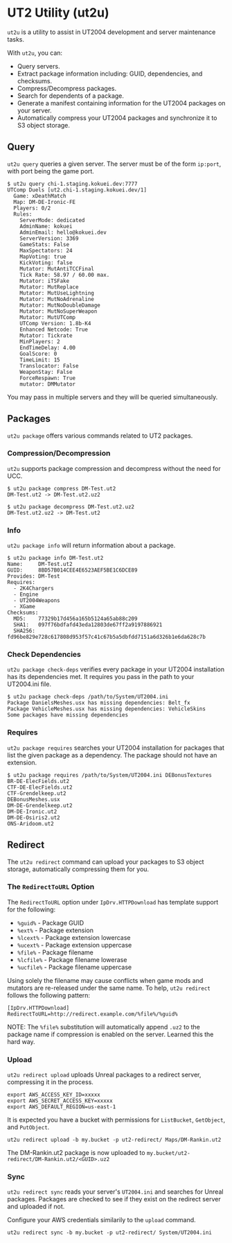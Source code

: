# UT2 Utility (ut2u) 

`ut2u` is a utility to assist in UT2004 development and server maintenance
tasks.

With `ut2u`, you can:

* Query servers.
* Extract package information including: GUID, dependencies, and
  checksums.
* Compress/Decompress packages.
* Search for dependents of a package.
* Generate a manifest containing information for the UT2004 packages on your
  server.
* Automatically compress your UT2004 packages and synchronize it to S3 object
  storage.


## Query

`ut2u query` queries a given server. The server must be of the form
`ip:port`, with port being the game port.

```console
$ ut2u query chi-1.staging.kokuei.dev:7777
UTComp Duels [ut2.chi-1.staging.kokuei.dev/1]
  Game: xDeathMatch
  Map: DM-DE-Ironic-FE
  Players: 0/2
  Rules:
    ServerMode: dedicated
    AdminName: kokuei
    AdminEmail: hello@kokuei.dev
    ServerVersion: 3369
    GameStats: False
    MaxSpectators: 24
    MapVoting: true
    KickVoting: false
    Mutator: MutAntiTCCFinal
    Tick Rate: 58.97 / 60.00 max.
    Mutator: iTSFake
    Mutator: MutReplace
    Mutator: MutUseLightning
    Mutator: MutNoAdrenaline
    Mutator: MutNoDoubleDamage
    Mutator: MutNoSuperWeapon
    Mutator: MutUTComp
    UTComp Version: 1.8b-K4
    Enhanced Netcode: True
    Mutator: Tickrate
    MinPlayers: 2
    EndTimeDelay: 4.00
    GoalScore: 0
    TimeLimit: 15
    Translocator: False
    WeaponStay: False
    ForceRespawn: True
    mutator: DMMutator
```

You may pass in multiple servers and they will be queried simultaneously.


## Packages

`ut2u package` offers various commands related to UT2 packages.


### Compression/Decompression

`ut2u` supports package compression and decompress without the need for UCC.

```console
$ ut2u package compress DM-Test.ut2
DM-Test.ut2 -> DM-Test.ut2.uz2
```

```console
$ ut2u package decompress DM-Test.ut2.uz2
DM-Test.ut2.uz2 -> DM-Test.ut2
```


### Info

`ut2u package info` will return information about a package.

```console
$ ut2u package info DM-Test.ut2
Name:     DM-Test.ut2
GUID:     8BD57B014CEE4E6523AEF5BE1C6DCE89
Provides: DM-Test
Requires:
  - 2K4Chargers
  - Engine
  - UT2004Weapons
  - XGame
Checksums:
  MD5:    77329b17d456a165b5124a65ab88c209
  SHA1:   097f76bdfafd43eda12803de67ff2a9197886921
  SHA256: fd96be829e728c617808d953f57c41c67b5a5dbfdd7151a6d326b1e6da628c7b
```


### Check Dependencies

`ut2u package check-deps` verifies every package in your UT2004
installation has its dependencies met. It requires you pass in the
path to your UT2004.ini file.

```console
$ ut2u package check-deps /path/to/System/UT2004.ini
Package DanielsMeshes.usx has missing dependencies: Belt_fx
Package VehicleMeshes.usx has missing dependencies: VehicleSkins
Some packages have missing dependencies
```


### Requires

`ut2u package requires` searches your UT2004 installation for packages that
list the given package as a dependency. The package should not have an
extension.

```console
$ ut2u package requires /path/to/System/UT2004.ini DEBonusTextures
BR-DE-ElecFields.ut2
CTF-DE-ElecFields.ut2
CTF-Grendelkeep.ut2
DEBonusMeshes.usx
DM-DE-Grendelkeep.ut2
DM-DE-Ironic.ut2
DM-DE-Osiris2.ut2
ONS-Aridoom.ut2
```


## Redirect

The `ut2u redirect` command can upload your packages to S3 object storage,
automatically compressing them for you.


### The `RedirectToURL` Option

The `RedirectToURL` option under `IpDrv.HTTPDownload` has template support for
the following:

* `%guid%` - Package GUID
* `%ext%` - Package extension
* `%lcext%` - Package extension lowercase
* `%ucext%` - Package extension uppercase
* `%file%` - Package filename
* `%lcfile%` - Package filename lowerase
* `%ucfile%` - Package filename uppercase

Using solely the filename may cause conflicts when game mods and mutators are
re-released under the same name. To help, `ut2u redirect` follows the following
pattern:

```
[IpDrv.HTTPDownload]
RedirectToURL=http://redirect.example.com/%file%/%guid%
```

NOTE: The `%file%` substitution will automatically append `.uz2` to the package
name if compression is enabled on the server. Learned this the hard way.


### Upload

`ut2u redirect upload` uploads Unreal packages to a redirect server, compressing
it in the process.

```
export AWS_ACCESS_KEY_ID=xxxxx
export AWS_SECRET_ACCESS_KEY=xxxxx
export AWS_DEFAULT_REGION=us-east-1
```

It is expected you have a bucket with permissions for `ListBucket`, `GetObject`,
and `PutObject`.

```
ut2u redirect upload -b my.bucket -p ut2-redirect/ Maps/DM-Rankin.ut2
```

The DM-Rankin.ut2 package is now uploaded to
`my.bucket/ut2-redirect/DM-Rankin.ut2/<GUID>.uz2`


### Sync

`ut2u redirect sync` reads your server's `UT2004.ini` and searches for Unreal
packages. Packages are checked to see if they exist on the redirect server and
uploaded if not.

Configure your AWS credentials similarily to the `upload` command.

```
ut2u redirect sync -b my.bucket -p ut2-redirect/ System/UT2004.ini
```
